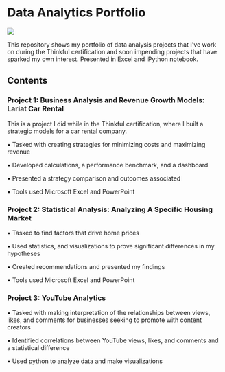 # Data Analytics Portfolio

<p align=”center”>
<a href="https://www.linkedin.com/in/adriansealy/">
<img src=https://img.shields.io/badge/-LinkedIn-blue?style=plastic&logo=linkedin>
</a>
</p> 

This repository shows my portfolio of data analysis projects that I've work on during the Thinkful certification and soon impending projects that have sparked my own interest. Presented in Excel and iPython notebook.

## Contents

### Project 1: Business Analysis and Revenue Growth Models: Lariat Car Rental

This is a project I did while in the Thinkful certification, where I built a strategic models for a car rental company.

•	Tasked with creating strategies for minimizing costs and maximizing revenue

•	Developed calculations, a performance benchmark, and a dashboard  

•	Presented a strategy comparison and outcomes associated

•	Tools used Microsoft Excel and PowerPoint

### Project 2: Statistical Analysis: Analyzing A Specific Housing Market


•	Tasked to find factors that drive home prices

•	Used statistics, and visualizations to prove significant differences in my hypotheses

•	Created recommendations and presented my findings

•	Tools used Microsoft Excel and PowerPoint

### Project 3: YouTube Analytics

•	Tasked with making interpretation of the relationships between views, likes, and comments for businesses seeking to promote with content creators

•	Identified correlations between YouTube views, likes, and comments and a statistical difference

•	Used python to analyze data and make visualizations
